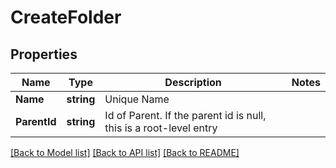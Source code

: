 # CreateFolder

## Properties

Name | Type | Description | Notes
------------ | ------------- | ------------- | -------------
**Name** | **string** | Unique Name | 
**ParentId** | **string** | Id of Parent. If the parent id is null, this is a root-level entry | 

[[Back to Model list]](../README.md#documentation-for-models) [[Back to API list]](../README.md#documentation-for-api-endpoints) [[Back to README]](../README.md)


